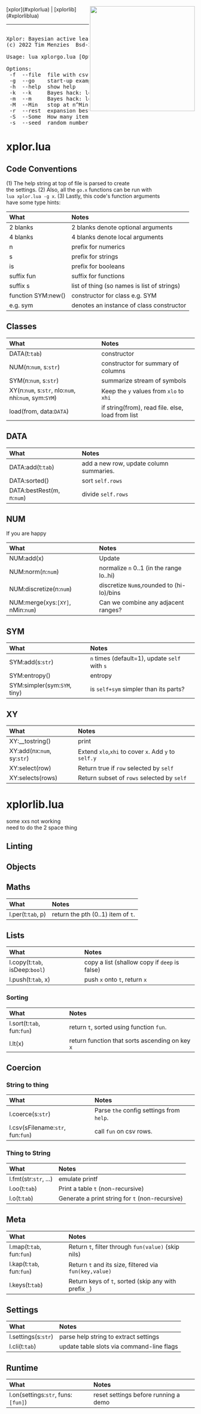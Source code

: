 <img width='280' align=right src='https://fcit.usf.edu/matrix/wp-content/uploads/2016/12/Robot-11-C.png'>
[xplor](#xplorlua) | [xplorlib](#xplorliblua) <hr>

<pre>

Xplor: Bayesian active learning
(c) 2022 Tim Menzies <timm@ieee.org> Bsd-2 license

Usage: lua xplorgo.lua [Options]

Options:
 -f  --file  file with csv data                  = ../data/auto93.csv
 -g  --go    start-up example                    = nothing
 -h  --help  show help                           = false
 -k  --k     Bayes hack: low attribute frequency = 1
 -m  --m     Bayes hack: low class frequency     = 2
 -M  --Min   stop at n^Min                       = .5
 -r  --rest  expansion best to rest              = 5
 -S  --Some  How many items to keep per row      = 256
 -s  --seed  random number seed                  = 10019
</pre>


#	xplor.lua	

## Code Conventions	
(1) The help string at top of file is parsed to create	
the settings.  (2) Also, all the `go.x` functions can be run with	
`lua xplor.lua -g x`.  (3) Lastly, this code's function arguments	
have some type hints:	
   	
| What|Notes|                                     	
|:----|:----|	
| 2 blanks            | 2 blanks denote optional arguments |	
| 4 blanks            | 4 blanks denote local arguments |	
| n                   | prefix for numerics |	
| s                   | prefix for strings |	
| is                  | prefix for booleans |	
| suffix fun          | suffix for functions |                      	
| suffix s            | list of thing (so names is list of strings)|	
| function SYM:new()  | constructor for class e.g. SYM |	
| e.g. sym            | denotes an instance of class constructor |	
   	
## Classes	

| What | Notes |
|:---|:---|
| DATA(t:`tab`)  | constructor |
| NUM(n:`num`, s:`str`)  | constructor for summary of columns |
| SYM(n:`num`, s:`str`)  | summarize stream of symbols |
| XY(n:`num`, s:`str`, nlo:`num`, nhi:`num`, sym:`SYM`)  | Keep the `y` values from `xlo` to `xhi` |
| load(from,  data:`DATA`)  | if string(from), read file. else, load from list |


## DATA 	

| What | Notes |
|:---|:---|
| DATA:add(t:`tab`)  | add a new row, update column summaries. |
| DATA:sorted()  | sort `self.rows` |
| DATA:bestRest(m, n:`num`) | divide `self.rows` |


## NUM  	
If you are happy	

| What | Notes |
|:---|:---|
| NUM:add(x)  | Update  |
| NUM:norm(n:`num`)  | normalize `n` 0..1 (in the range lo..hi) |
| NUM:discretize(n:`num`) | discretize `Num`s,rounded to (hi-lo)/bins |
| NUM:merge(xys:`[XY]`, nMin:`num`)  | Can we combine any adjacent ranges? |


## SYM  	

| What | Notes |
|:---|:---|
| SYM:add(s:`str`) | `n` times (default=1), update `self` with `s`  |
| SYM:entropy() | entropy |
| SYM:simpler(sym:`SYM`, tiny)  | is `self+sym` simpler than its parts? |


## XY  	

| What | Notes |
|:---|:---|
| XY:__tostring()  | print |
| XY:add(nx:`num`, sy:`str`)  | Extend `xlo`,`xhi` to cover `x`. Add `y` to `self.y` |
| XY:select(row) | Return true if `row` selected by `self` |
| XY:selects(rows)  | Return subset of `rows` selected by `self` |



#	xplorlib.lua	

some xxs not working	
need to do the 2 space thing	
	
## Linting	
## Objects	
## Maths	

| What | Notes |
|:---|:---|
| l.per(t:`tab`, p)  | return the pth (0..1) item of `t`. |


## Lists	

| What | Notes |
|:---|:---|
| l.copy(t:`tab`, isDeep:`bool`) | copy a list (shallow copy if `deep` is false) |
| l.push(t:`tab`, x)   | push `x` onto `t`, return `x` |


### Sorting	

| What | Notes |
|:---|:---|
| l.sort(t:`tab`, fun:`fun`)  | return `t`, sorted using function `fun`.  |
| l.lt(x)  | return function that sorts ascending on key `x` |


## Coercion	
### String to thing	

| What | Notes |
|:---|:---|
| l.coerce(s:`str`) | Parse `the` config settings from `help`. |
| l.csv(sFilename:`str`, fun:`fun`) | call `fun` on csv rows. |


### Thing to String	

| What | Notes |
|:---|:---|
| l.fmt(str:`str`, ...)  | emulate printf |
| l.oo(t:`tab`)   | Print a table `t` (non-recursive) |
| l.o(t:`tab`)  |  Generate a print string for `t` (non-recursive) |


## Meta	

| What | Notes |
|:---|:---|
| l.map(t:`tab`, fun:`fun`)  | Return `t`, filter through `fun(value)` (skip nils) |
| l.kap(t:`tab`, fun:`fun`)  | Return `t` and its size, filtered via `fun(key,value)` |
| l.keys(t:`tab`)  | Return keys of `t`, sorted (skip any with prefix  `_`) |


## Settings	

| What | Notes |
|:---|:---|
| l.settings(s:`str`) | parse help string to extract settings |
| l.cli(t:`tab`)  | update table slots via command-line flags |


## Runtime	

| What | Notes |
|:---|:---|
| l.on(settings:`str`, funs:`[fun]`)  | reset settings before running a demo |


